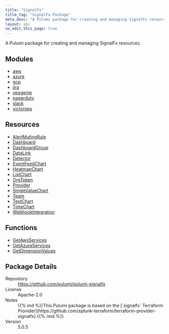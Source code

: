 ```yaml
---
title: "SignalFx"
title_tag: "SignalFx Package"
meta_desc: "A Pulumi package for creating and managing SignalFx resources."
layout: api
no_edit_this_page: true
---
```


<!-- WARNING: this file was generated by Pulumi Docs Generator. -->
<!-- Do not edit by hand unless you're certain you know what you are doing! -->

A Pulumi package for creating and managing SignalFx resources.

<h2 id="modules">Modules</h2>
<ul class="api">
    <li><a href="aws/" title="aws"><span class="api-symbol api-symbol--module"></span>aws</a></li>
    <li><a href="azure/" title="azure"><span class="api-symbol api-symbol--module"></span>azure</a></li>
    <li><a href="gcp/" title="gcp"><span class="api-symbol api-symbol--module"></span>gcp</a></li>
    <li><a href="jira/" title="jira"><span class="api-symbol api-symbol--module"></span>jira</a></li>
    <li><a href="opsgenie/" title="opsgenie"><span class="api-symbol api-symbol--module"></span>opsgenie</a></li>
    <li><a href="pagerduty/" title="pagerduty"><span class="api-symbol api-symbol--module"></span>pagerduty</a></li>
    <li><a href="slack/" title="slack"><span class="api-symbol api-symbol--module"></span>slack</a></li>
    <li><a href="victorops/" title="victorops"><span class="api-symbol api-symbol--module"></span>victorops</a></li>
</ul>

<h2 id="resources">Resources</h2>
<ul class="api">
    <li><a href="alertmutingrule" title="AlertMutingRule"><span class="api-symbol api-symbol--resource"></span>AlertMutingRule</a></li>
    <li><a href="dashboard" title="Dashboard"><span class="api-symbol api-symbol--resource"></span>Dashboard</a></li>
    <li><a href="dashboardgroup" title="DashboardGroup"><span class="api-symbol api-symbol--resource"></span>DashboardGroup</a></li>
    <li><a href="datalink" title="DataLink"><span class="api-symbol api-symbol--resource"></span>DataLink</a></li>
    <li><a href="detector" title="Detector"><span class="api-symbol api-symbol--resource"></span>Detector</a></li>
    <li><a href="eventfeedchart" title="EventFeedChart"><span class="api-symbol api-symbol--resource"></span>EventFeedChart</a></li>
    <li><a href="heatmapchart" title="HeatmapChart"><span class="api-symbol api-symbol--resource"></span>HeatmapChart</a></li>
    <li><a href="listchart" title="ListChart"><span class="api-symbol api-symbol--resource"></span>ListChart</a></li>
    <li><a href="orgtoken" title="OrgToken"><span class="api-symbol api-symbol--resource"></span>OrgToken</a></li>
    <li><a href="provider" title="Provider"><span class="api-symbol api-symbol--resource"></span>Provider</a></li>
    <li><a href="singlevaluechart" title="SingleValueChart"><span class="api-symbol api-symbol--resource"></span>SingleValueChart</a></li>
    <li><a href="team" title="Team"><span class="api-symbol api-symbol--resource"></span>Team</a></li>
    <li><a href="textchart" title="TextChart"><span class="api-symbol api-symbol--resource"></span>TextChart</a></li>
    <li><a href="timechart" title="TimeChart"><span class="api-symbol api-symbol--resource"></span>TimeChart</a></li>
    <li><a href="webhookintegration" title="WebhookIntegration"><span class="api-symbol api-symbol--resource"></span>WebhookIntegration</a></li>
</ul>

<h2 id="functions">Functions</h2>
<ul class="api">
    <li><a href="getawsservices" title="GetAwsServices"><span class="api-symbol api-symbol--function"></span>GetAwsServices</a></li>
    <li><a href="getazureservices" title="GetAzureServices"><span class="api-symbol api-symbol--function"></span>GetAzureServices</a></li>
    <li><a href="getdimensionvalues" title="GetDimensionValues"><span class="api-symbol api-symbol--function"></span>GetDimensionValues</a></li>
</ul>

<h2 id="package-details">Package Details</h2>
<dl class="package-details">
	<dt>Repository</dt>
	<dd><a href="https://github.com/pulumi/pulumi-signalfx">https://github.com/pulumi/pulumi-signalfx</a></dd>
	<dt>License</dt>
	<dd>Apache-2.0</dd>
	<dt>Notes</dt>
	<dd>{{% md %}}This Pulumi package is based on the [`signalfx` Terraform Provider](https://github.com/splunk-terraform/terraform-provider-signalfx).{{% /md %}}</dd>
	<dt>Version</dt>
	<dd>5.0.5</dd>
</dl>

